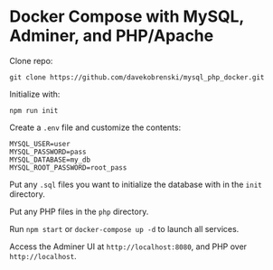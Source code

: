 # Docker Compose with MySQL, Adminer, and PHP/Apache

Clone repo: 

```
git clone https://github.com/davekobrenski/mysql_php_docker.git
```

Initialize with:

```
npm run init
```

Create a `.env` file and customize the contents:

```
MYSQL_USER=user
MYSQL_PASSWORD=pass
MYSQL_DATABASE=my_db
MYSQL_ROOT_PASSWORD=root_pass
```

Put any `.sql` files you want to initialize the database with in the `init` directory.

Put any PHP files in the `php` directory.

Run `npm start` or `docker-compose up -d` to launch all services.

Access the Adminer UI at `http://localhost:8080`, and PHP over `http://localhost`.
